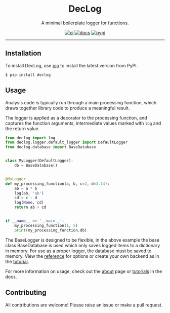 <h1 align="center">DecLog</h1>

<p align="center">A minimal boilerplate logger for functions.</p>

<p align="center">
  <a href="https://github.com/josh-read/declog/actions/workflows/ci.yml"><img
    src="https://img.shields.io/github/actions/workflow/status/josh-read/declog/ci.yml?label=ci"
    alt="ci"
  /></a>
  <a href="https://josh-read.github.io/declog/"><img
    src="https://img.shields.io/badge/docs-mkdocs-blue" 
    alt="docs"
  /></a>
  <a href="https://pypi.org/project/declog/"><img
    src="https://img.shields.io/pypi/v/declog" 
    alt="pypi"
  /></a>
</p>

---

## Installation

To install DecLog, use [pip](https://pip.pypa.io/) to install the
latest version from PyPI.

```commandline
$ pip install declog
```

## Usage

Analysis code is typically run through a main processing function, 
which draws together library code to produce a meaningful result.

The logger is applied as a decorator to the processing function,
and captures the function arguments, intermediate values marked
with `log` and the return value.

```python
from declog import log
from declog.logger.default_logger import DefaultLogger
from declog.database import BaseDatabase


class MyLogger(DefaultLogger):
    db = BaseDatabase()


@MyLogger
def my_processing_function(a, b, c=2, d=3.14):
    ab = a * b
    log(ab, 'ab')
    cd = c - d
    log(None, cd)
    return ab + cd


if __name__ == '__main__':
    my_processing_function(1, 5)
    print(my_processing_function.db)

```

The BaseLogger is designed to be flexible, in the above example the base class
BaseDatabase is used which only saves logged items to a dictionary in memory.
For use as a proper logger, the database must be saved to memory. View the
[reference](https://josh-read.github.io/declog/reference/) for options or create your own backend as in the
[tutorial](https://josh-read.github.io/declog/tutorial/).

For more information on usage, check out the [about](https://josh-read.github.io/declog/about/) page or
[tutorials](https://josh-read.github.io/declog/tutorial/) in the docs.

## Contributing

All contributions are welcome! Please raise an issue or make a pull request.

